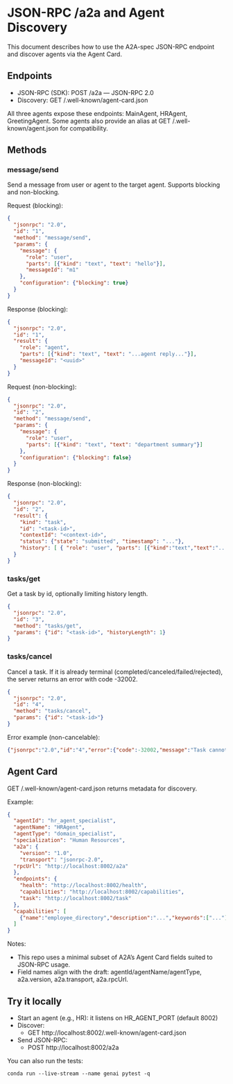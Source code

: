 # JSON-RPC /a2a and Agent Discovery

This document describes how to use the A2A-spec JSON-RPC endpoint and discover agents via the Agent Card.

## Endpoints

- JSON-RPC (SDK): POST /a2a — JSON-RPC 2.0
- Discovery: GET /.well-known/agent-card.json

All three agents expose these endpoints: MainAgent, HRAgent, GreetingAgent.
Some agents also provide an alias at GET /.well-known/agent.json for compatibility.

## Methods

### message/send

Send a message from user or agent to the target agent. Supports blocking and non-blocking.

Request (blocking):
```json
{
  "jsonrpc": "2.0",
  "id": "1",
  "method": "message/send",
  "params": {
    "message": {
      "role": "user",
      "parts": [{"kind": "text", "text": "hello"}],
      "messageId": "m1"
    },
    "configuration": {"blocking": true}
  }
}
```

Response (blocking):
```json
{
  "jsonrpc": "2.0",
  "id": "1",
  "result": {
    "role": "agent",
    "parts": [{"kind": "text", "text": "...agent reply..."}],
    "messageId": "<uuid>"
  }
}
```

Request (non-blocking):
```json
{
  "jsonrpc": "2.0",
  "id": "2",
  "method": "message/send",
  "params": {
    "message": {
      "role": "user",
      "parts": [{"kind": "text", "text": "department summary"}]
    },
    "configuration": {"blocking": false}
  }
}
```

Response (non-blocking):
```json
{
  "jsonrpc": "2.0",
  "id": "2",
  "result": {
    "kind": "task",
    "id": "<task-id>",
    "contextId": "<context-id>",
    "status": {"state": "submitted", "timestamp": "..."},
    "history": [ { "role": "user", "parts": [{"kind":"text","text":"..."}], "messageId": "...", "taskId": "<task-id>" } ]
  }
}
```

### tasks/get

Get a task by id, optionally limiting history length.

```json
{
  "jsonrpc": "2.0",
  "id": "3",
  "method": "tasks/get",
  "params": {"id": "<task-id>", "historyLength": 1}
}
```

### tasks/cancel

Cancel a task. If it is already terminal (completed/canceled/failed/rejected), the server returns an error with code -32002.

```json
{
  "jsonrpc": "2.0",
  "id": "4",
  "method": "tasks/cancel",
  "params": {"id": "<task-id>"}
}
```

Error example (non-cancelable):
```json
{"jsonrpc":"2.0","id":"4","error":{"code":-32002,"message":"Task cannot be canceled"}}
```

## Agent Card

GET /.well-known/agent-card.json returns metadata for discovery.

Example:
```json
{
  "agentId": "hr_agent_specialist",
  "agentName": "HRAgent",
  "agentType": "domain_specialist",
  "specialization": "Human Resources",
  "a2a": {
    "version": "1.0",
    "transport": "jsonrpc-2.0",
  "rpcUrl": "http://localhost:8002/a2a"
  },
  "endpoints": {
    "health": "http://localhost:8002/health",
    "capabilities": "http://localhost:8002/capabilities",
    "task": "http://localhost:8002/task"
  },
  "capabilities": [
    {"name":"employee_directory","description":"...","keywords":["..."],"confidenceLevel":0.95}
  ]
}
```

Notes:
- This repo uses a minimal subset of A2A’s Agent Card fields suited to JSON-RPC usage.
- Field names align with the draft: agentId/agentName/agentType, a2a.version, a2a.transport, a2a.rpcUrl.

## Try it locally

- Start an agent (e.g., HR): it listens on HR_AGENT_PORT (default 8002)
- Discover:
  - GET http://localhost:8002/.well-known/agent-card.json
- Send JSON-RPC:
  - POST http://localhost:8002/a2a

You can also run the tests:

```pwsh
conda run --live-stream --name genai pytest -q
```

